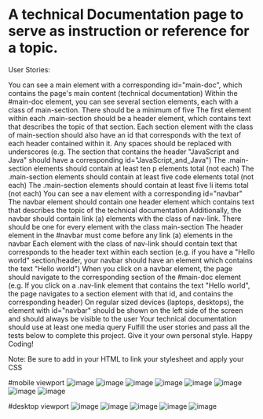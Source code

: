 # A technical Documentation page to serve as instruction or reference for a topic.

 User Stories:

You can see a main element with a corresponding id="main-doc", which contains the page's main content (technical documentation)
Within the #main-doc element, you can see several section elements, each with a class of main-section. There should be a minimum of five
The first element within each .main-section should be a header element, which contains text that describes the topic of that section.
Each section element with the class of main-section should also have an id that corresponds with the text of each header contained within it. Any spaces should be replaced with underscores (e.g. The section that contains the header "JavaScript and Java" should have a corresponding id="JavaScript_and_Java")
The .main-section elements should contain at least ten p elements total (not each)
The .main-section elements should contain at least five code elements total (not each)
The .main-section elements should contain at least five li items total (not each)
You can see a nav element with a corresponding id="navbar"
The navbar element should contain one header element which contains text that describes the topic of the technical documentation
Additionally, the navbar should contain link (a) elements with the class of nav-link. There should be one for every element with the class main-section
The header element in the #navbar must come before any link (a) elements in the navbar
Each element with the class of nav-link should contain text that corresponds to the header text within each section (e.g. if you have a "Hello world" section/header, your navbar should have an element which contains the text "Hello world")
When you click on a navbar element, the page should navigate to the corresponding section of the #main-doc element (e.g. If you click on a .nav-link element that contains the text "Hello world", the page navigates to a section element with that id, and contains the corresponding header)
On regular sized devices (laptops, desktops), the element with id="navbar" should be shown on the left side of the screen and should always be visible to the user
Your technical documentation should use at least one media query
Fulfill the user stories and pass all the tests below to complete this project. Give it your own personal style. Happy Coding!

Note: Be sure to add <link rel="stylesheet" href="styles.css"> in your HTML to link your stylesheet and apply your CSS

#mobile viewport
![image](https://user-images.githubusercontent.com/115179685/228093180-76f52661-b107-46af-b173-cc16f338fbd9.png)
![image](https://user-images.githubusercontent.com/115179685/228093263-b5666fc1-b9cb-4887-9be9-96b3988ef89a.png)
![image](https://user-images.githubusercontent.com/115179685/228093327-98886e9f-0882-4406-a9d8-01c341d702f7.png)
![image](https://user-images.githubusercontent.com/115179685/228093442-bf1aa1a1-8a12-4e0d-8c40-6daf12e8ad90.png)
![image](https://user-images.githubusercontent.com/115179685/228093553-8c8c5e5d-559d-4c3e-b46b-4006dd0aef81.png)
![image](https://user-images.githubusercontent.com/115179685/228093611-5315b955-3b1a-462f-b2f7-370f252ea85e.png)
![image](https://user-images.githubusercontent.com/115179685/228093650-7afd6aeb-01b8-4a9c-973f-06b437f87e4c.png)
![image](https://user-images.githubusercontent.com/115179685/228093690-2048de28-54e6-4535-b541-d1e8b0c25ff8.png)

#desktop viewport
![image](https://user-images.githubusercontent.com/115179685/228093741-b1467746-7de7-48b8-9348-fa352301c847.png)
![image](https://user-images.githubusercontent.com/115179685/228093801-65089d58-84ad-4ce5-af27-127beafabff8.png)
![image](https://user-images.githubusercontent.com/115179685/228093889-f77d2a59-c60f-4b5c-81ae-f33e8b59087b.png)
![image](https://user-images.githubusercontent.com/115179685/228093946-7a1000d9-a808-40aa-8b2c-135a60f6701a.png)
![image](https://user-images.githubusercontent.com/115179685/228093976-41fd9438-2591-4353-876d-c6ce6a3ff6a9.png)
